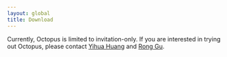 ```yaml
---
layout: global
title: Download
---
```


Currently, Octopus is limited to invitation-only. If you are interested in trying out Octopus, please contact [Yihua Huang](mailto:yhuang@nju.edu.cn) and [Rong Gu](mailto:gurongwalker@gmail.com). 